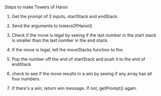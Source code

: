 Steps to make Towers of Hanoi

1. Get the prompt of 2 inputs, startStack and endStack.

2. Send the arguments to towersOfHanoi()

3. Check if the move is legal by seeing if the last number in the start stack is smaller than the last number in the end stack.

4. If the move is legal, tell the moveStacks function to fire.

5. Pop the number off the end of startStack and push it to the end of endStack.

6. check to see if the move results in a win by seeing if any array has all four numbers.

7. if there's a win, return win message. If not, getPrompt() again.
